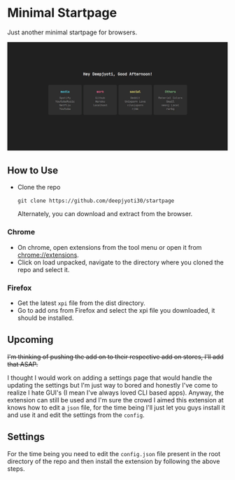 # Minimal Startpage

Just another minimal startpage for browsers.

<img src=".github/startpage.gif">

## How to Use

- Clone the repo

    ```console
    git clone https://github.com/deepjyoti30/startpage
    ```

    Alternately, you can download and extract from the browser.

### Chrome

- On chrome, open extensions from the tool menu or open it from [chrome://extensions](chrome://extensions).
- Click on load unpacked, navigate to the directory where you cloned the repo and select it.

### Firefox

- Get the latest ```xpi``` file from the dist directory.
- Go to add ons from Firefox and select the xpi file you downloaded, it should be installed.

## Upcoming

~~I'm thinking of pushing the add on to their respective add on stores, I'll add that ASAP.~~

I thought I would work on adding a settings page that would handle the updating the settings but I'm just way to bored and honestly I've come to realize I hate GUI's (I mean I've always loved CLI based apps). Anyway, the extension can still be used and I'm sure the crowd I aimed this extension at knows how to edit a ```json``` file, for the time being I'll just let you guys install it and use it and edit the settings from the ```config```.

## Settings

For the time being you need to edit the ```config.json``` file present in the root directory of the repo and then install the extension by following the above steps.
